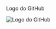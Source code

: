 Logo do GitHub

![Logo do GitHub](https://github.githubassets.com/images/modules/logos_page/GitHub-Mark.png)
